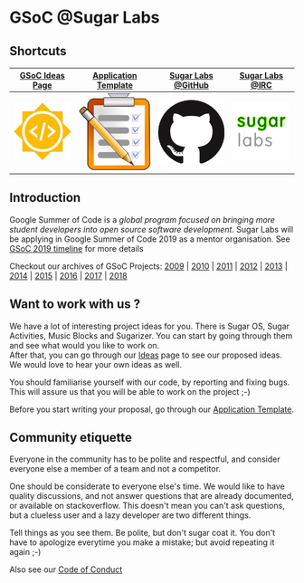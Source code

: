 # GSoC @Sugar Labs

## Shortcuts

|[GSoC Ideas Page](Ideas-2019.md)| [Application Template](Template.md) | [Sugar Labs @GitHub](https://github.com/sugarlabs) | [Sugar Labs @IRC](https://webchat.freenode.net) |
|:-------------------------:|----------------------|----------------------|--------------------------|
|<a href="Ideas-2019.md">![](assets/gsoc-square.png)</a> | <a href="Template.md">![](assets/template.png)</a> | <a href="https://github.com/sugarlabs">![](assets/github.png)</a> |<a href="https://webchat.freenode.net">![](assets/sugar-labs.png)</a> |


## Introduction
Google Summer of Code is a *global program focused on bringing more student developers into open source software development*. Sugar Labs will be applying in Google Summer of Code 2019 as a mentor organisation. See [GSoC 2019 timeline](https://developers.google.com/open-source/gsoc/timeline?hl=vi) for more details

Checkout our archives of GSoC Projects: [2009](https://wiki.sugarlabs.org/go/Summer_of_Code/2009) | [2010](https://wiki.sugarlabs.org/go/Summer_of_Code/2010) | [2011](https://wiki.sugarlabs.org/go/Summer_of_Code/2011) | [2012](https://wiki.sugarlabs.org/go/Summer_of_Code/2012) | [2013](https://wiki.sugarlabs.org/go/Summer_of_Code/2013) | [2014](https://wiki.sugarlabs.org/go/Summer_of_Code/2009) | [2015](https://wiki.sugarlabs.org/go/Summer_of_Code/2015) | [2016](https://wiki.sugarlabs.org/go/Summer_of_Code/2009) | [2017](https://wiki.sugarlabs.org/go/Summer_of_Code/2017) | [2018](https://wiki.sugarlabs.org/go/Summer_of_Code/2009)

## Want to work with us ?
We have a lot of interesting project ideas for you. There is Sugar OS, Sugar Activities, Music Blocks and Sugarizer. You can start by going through them and see what would you like to work on.<br>
After that, you can go through our [Ideas](Ideas-2019.md) page to see our proposed ideas. We would love to hear your own ideas as well.

You should familiarise yourself with our code, by reporting and fixing bugs. This will assure us that you will be able to work on the project ;-)

Before you start writing your proposal, go through our [Application Template](Template.md).

## Community etiquette
Everyone in the community has to be polite and respectful, and consider everyone else a member of a team and not a competitor.

One should be considerate to everyone else's time. We would like to have quality discussions, and not answer questions that are already documented, or available on stackoverflow. This doesn't mean you can't ask questions, but a clueless user and a lazy developer are two different things.

Tell things as you see them. Be polite, but don't sugar coat it. You don't have to apologize everytime you make a mistake; but avoid repeating it again ;-)

Also see our [Code of Conduct](https://github.com/sugarlabs/sugar-docs/blob/master/src/CODE_OF_CONDUCT.md)
